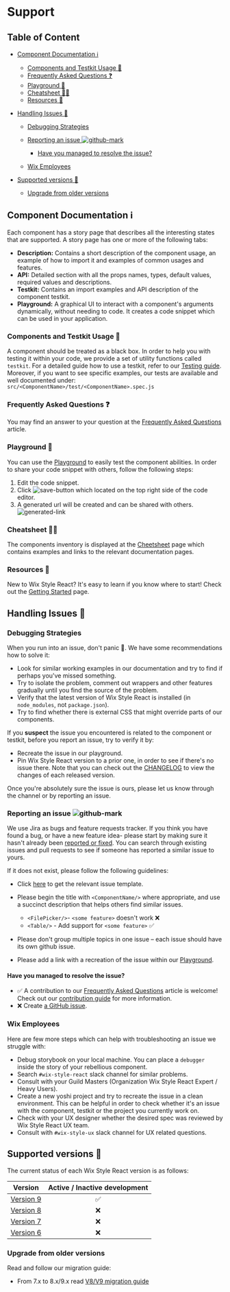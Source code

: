 # Support

## Table of Content

*   [Component Documentation ℹ️](#component-documentation-ℹ%EF%B8%8F)

    *   [Components and Testkit Usage 🎉](#components-and-testkit-usage-)
    *   [Frequently Asked Questions ❓](#frequently-asked-questions-)
    *   [Playground 🏀](#playground-)
    *   [Cheatsheet 👋🏻](#cheatsheet-)
    *   [Resources 📖](#resources-)

*   [Handling Issues 🧐](#handling-issues-🧐)

    *   [Debugging Strategies](#debugging-strategies)

    *   [Reporting an issue ![github-mark](/GitHub-Mark-32px.png)](#reporting-an-issue-github-mark)

        *   [Have you managed to resolve the issue?](#have-you-managed-to-resolve-the-issue)

    *   [Wix Employees](#wix-employees)

*   [Supported versions 🧷](#supported-versions-🧷)

    *   [Upgrade from older versions](#upgrade-from-older-versions)

## Component Documentation ℹ️

Each component has a story page that describes all the interesting states that are supported.
A story page has one or more of the following tabs:

*   **Description:** Contains a short description of the component usage, an example of how to import it and examples of common usages and features.
*   **API:** Detailed section with all the props names, types, default values, required values and descriptions.
*   **Testkit:** Contains an import examples and API description of the component testkit.
*   **Playground:** A graphical UI to interact with a component's arguments dynamically, without needing to code. It creates a code snippet which can be used in your application.

### Components and Testkit Usage 🎉

A component should be treated as a black box. In order to help you with testing it within your code, we provide a set of utility functions called `testkit`.
For a detailed guide how to use a testkit, refer to our [Testing guide](https://www.wix-style-react.com/?path=/story/introduction-testing--testing).
Moreover, if you want to see specific examples, our tests are available and well documented under:
`src/<ComponentName>/test/<ComponentName>.spec.js`

### Frequently Asked Questions ❓

You may find an answer to your question at the [Frequently Asked Questions](https://github.com/wix/wix-style-react/tree/master/packages/wix-style-react/docs/FAQ#frequently-asked-questions) article.

### Playground 🏀

You can use the [Playground](https://www.wix-style-react.com/?path=/story/introduction-playground--playground) to easily test the component abilities. In order to share your code snippet with others, follow the following steps:

1.  Edit the code snippet.
2.  Click ![save-button](/playgroundSaveButton.png) which located on the top right side of the code editor.
3.  A generated url will be created and can be shared with others. ![generated-link](/generatedLink.png)

### Cheatsheet 👋🏻

The components inventory is displayed at the [Cheetsheet](https://www.wix-style-react.com/?path=/story/introduction-cheatsheet--components-cheatsheet) page which contains examples and links to the relevant documentation pages.

### Resources 📖

New to Wix Style React? It's easy to learn if you know where to start!
Check out the [Getting Started](https://www.wix-style-react.com/?path=/story/introduction-getting-started--getting-started) page.

## Handling Issues 🧐

### Debugging Strategies

When you run into an issue, don't panic 🤗. We have some recommendations how to solve it:

*   Look for similar working examples in our documentation and try to find if perhaps you've missed something.
*   Try to isolate the problem, comment out wrappers and other features gradually until you find the source of the problem.
*   Verify that the latest version of Wix Style React is installed (in `node_modules`, not `package.json`).
*   Try to find whether there is external CSS that might override parts of our components.

If you **suspect** the issue you encountered is related to the component or testkit, before you report an issue, try to verify it by:

*   Recreate the issue in our playground.
*   Pin Wix Style React version to a prior one, in order to see if there's no issue there. Note that you can check out the [CHANGELOG](https://github.com/wix/wix-style-react/blob/master/packages/wix-style-react/CHANGELOG.md) to view the changes of each released version.

Once you're absolutely sure the issue is ours, please let us know through the channel or by reporting an issue.

### Reporting an issue ![github-mark](/GitHub-Mark-32px.png)

We use Jira as bugs and feature requests tracker.
If you think you have found a bug, or have a new feature idea- please start by making sure it hasn't already been [reported or fixed](https://jira.wixpress.com/secure/RapidBoard.jspa?rapidView=2394&projectKey=DSM&view=planning&selectedIssue=DSM-1118&issueLimit=100).
You can search through existing issues and pull requests to see if someone has reported a similar issue to yours.

If it does not exist, please follow the following guidelines:

*   Click [here](http://wix.to/i0DYB4w) to get the relevant issue template.

*   Please begin the title with `<ComponentName/>` where appropriate, and use a succinct description that helps others find similar issues.
    *   `<FilePicker/>`- `<some feature>` doesn't work ❌
    *   `<Table/>` - Add support for `<some feature>` ✅

*   Please don't group multiple topics in one issue – each issue should have its own github issue.

*   Please add a link with a recreation of the issue within our [Playground](###playground).

#### Have you managed to resolve the issue?

*   ✅ A contribution to our [Frequently Asked Questions](https://github.com/wix/wix-style-react/tree/master/packages/wix-style-react/docs/FAQ#frequently-asked-questions) article is welcome! Check out our [contribution guide](https://github.com/wix/wix-style-react/blob/master/packages/wix-style-react/CONTRIBUTING.md) for more information.
*   ❌ Create [a GitHub issue](#reporting-an-issue-github-mark).

### Wix Employees

Here are few more steps which can help with troubleshooting an issue we struggle with:

*   Debug storybook on your local machine. You can place a `debugger` inside the story of your rebellious component.
*   Search `#wix-style-react` slack channel for similar problems.
*   Consult with your Guild Masters (Organization Wix Style React Expert / Heavy Users).
*   Create a new yoshi project and try to recreate the issue in a clean environment. This can be helpful in order to check whether it's an issue with the component, testkit or the project you currently work on.
*   Check with your UX designer whether the desired spec was reviewed by Wix Style React UX team.
*   Consult with `#wix-style-ux` slack channel for UX related questions.

## Supported versions 🧷

The current status of each Wix Style React version is as follows:

| Version        | Active / Inactive development |
| ------------- |:-------------:|
| [Version 9](https://www.wix-style-react.com)| ✅ |
| [Version 8](https://wix-style-react-v8.now.sh)| ❌ |
| [Version 7](https://wix-style-react-v7.now.sh)| ❌ |
| [Version 6](https://wix-wix-style-react-v6.surge.sh)| ❌ |

### Upgrade from older versions

Read and follow our migration guide:

*   From 7.x to 8.x/9.x read [V8/V9 migration guide](https://github.com/wix/wix-style-react/blob/master/packages/wix-style-react/MIGRATION.md)
